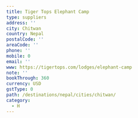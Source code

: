 ```yaml
---
title: Tiger Tops Elephant Camp
type: suppliers
address: ''
city: Chitwan
country: Nepal
postalCode: ''
areaCode: ''
phone: ''
mobile: 0
email: ''
www: https://tigertops.com/lodges/elephant-camp
note: ''
bookThrough: 360
currency: USD
gstType: 0
path: /destinations/nepal/cities/chitwan/
category:
  - H
---
```


